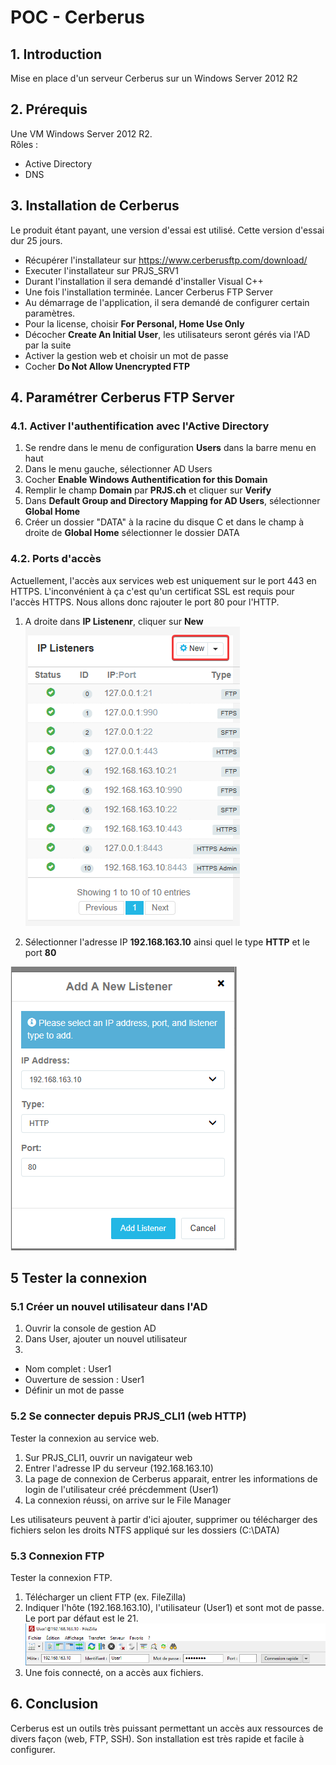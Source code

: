 # POC - Cerberus

## 1. Introduction

Mise en place d'un serveur Cerberus sur un Windows Server 2012 R2

## 2. Prérequis

Une VM Windows Server 2012 R2.  
Rôles :
* Active Directory
* DNS

## 3. Installation de Cerberus

Le produit étant payant, une version d'essai est utilisé. Cette version d'essai dur 25 jours.

* Récupérer l'installateur sur https://www.cerberusftp.com/download/
* Executer l'installateur sur PRJS_SRV1
* Durant l'installation il sera demandé d'installer Visual C++
* Une fois l'installation terminée. Lancer Cerberus FTP Server
* Au démarrage de l'application, il sera demandé de configurer certain paramètres.
* Pour la license, choisir **For Personal, Home Use Only**
* Décocher **Create An Initial User**, les utilisateurs seront gérés via l'AD par la suite
* Activer la gestion web et choisir un mot de passe
* Cocher **Do Not Allow Unencrypted FTP**

## 4. Paramétrer Cerberus FTP Server

### 4.1. Activer l'authentification avec l'Active Directory

1. Se rendre dans le menu de configuration **Users** dans la barre menu en haut
2. Dans le menu gauche, sélectionner AD Users
3. Cocher **Enable Windows Authentification for this Domain**
4. Remplir le champ **Domain** par **PRJS.ch** et cliquer sur **Verify**
5. Dans **Default Group and Directory Mapping for AD Users**, sélectionner **Global Home**
6. Créer un dossier "DATA" à la racine du disque C et dans le champ à droite de **Global Home** sélectionner le dossier DATA

### 4.2. Ports d'accès

Actuellement, l'accès aux services web est uniquement sur le port 443 en HTTPS. L'inconvénient à ça c'est qu'un certificat SSL est requis pour l'accès HTTPS. Nous allons donc rajouter le port 80 pour l'HTTP.

1. A droite dans **IP Listenenr**, cliquer sur **New**  
![](../images/newListener.png)

2. Sélectionner l'adresse IP **192.168.163.10** ainsi quel le type **HTTP** et le port **80**

![](../images/newHTTP.png)

## 5 Tester la connexion

### 5.1 Créer un nouvel utilisateur dans l'AD

1. Ouvrir la console de gestion AD
2. Dans User, ajouter un nouvel utilisateur
3.   
  * Nom complet : User1
  * Ouverture de session : User1
  * Définir un mot de passe

### 5.2 Se connecter depuis PRJS_CLI1 (web HTTP)

Tester la connexion au service web.

1. Sur PRJS_CLI1, ouvrir un navigateur web
2. Entrer l'adresse IP du serveur (192.168.163.10)
3. La page de connexion de Cerberus apparait, entrer les informations de login de l'utilisateur créé précdemment (User1)
4. La connexion réussi, on arrive sur le File Manager

Les utilisateurs peuvent à partir d'ici ajouter, supprimer ou télécharger des fichiers selon les droits NTFS appliqué sur les dossiers (C:\DATA)

### 5.3 Connexion FTP

Tester la connexion FTP.

1. Télécharger un client FTP (ex. FileZilla)
2. Indiquer l'hôte (192.168.163.10), l'utilisateur (User1) et sont mot de passe. Le port par défaut est le 21.  
![](../images/filezilla1.png)  
3. Une fois connecté, on a accès aux fichiers.

## 6. Conclusion

Cerberus est un outils très puissant permettant un accès aux ressources de divers façon (web, FTP, SSH). Son installation est très rapide et facile à configurer.
